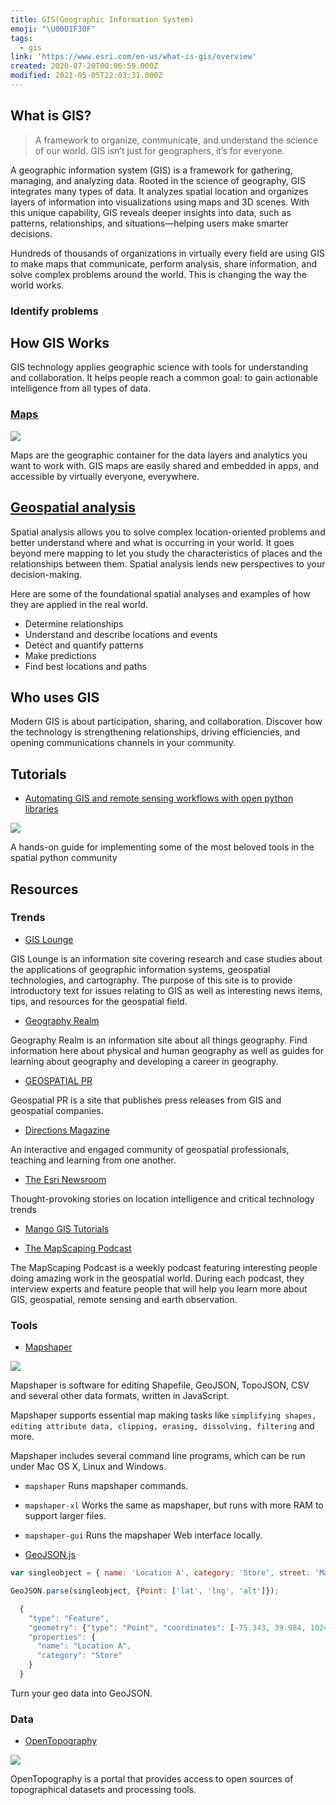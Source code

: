 ```yaml
---
title: GIS(Geographic Information System)
emoji: "\U0001F30F"
tags:
  - gis
link: 'https://www.esri.com/en-us/what-is-gis/overview'
created: 2020-07-20T00:06:59.000Z
modified: 2021-05-05T22:03:31.000Z
---
```


## What is GIS?

> A framework to organize, communicate, and understand the science of our world. GIS isn’t just for geographers, it’s for everyone.

A geographic information system (GIS) is a framework for gathering, managing, and analyzing data. Rooted in the science of geography, GIS integrates many types of data. It analyzes spatial location and organizes layers of information into visualizations using maps and 3D scenes. ​With this unique capability, GIS reveals deeper insights into data, such as patterns, relationships, and situations—helping users make smarter decisions.

Hundreds of thousands of organizations in virtually every field are using GIS to make maps that communicate, perform analysis, share information, and solve complex problems around the world. This is changing the way the world works.

### Identify problems

## How GIS Works

GIS technology applies geographic science with tools for understanding and collaboration. It helps people reach a common goal: to gain actionable intelligence from all types of data.

### [Maps](https://learn.arcgis.com/en/arcgis-book/chapter2/)

![](https://www.esri.com/content/dam/esrisites/en-us/arcgis/what-is-gis/images/overview-how-maps.png)

Maps are the geographic container for the data layers and analytics you want to work with. GIS maps are easily shared and embedded in apps, and accessible by virtually everyone, everywhere.

## [Geospatial analysis](https://learn.arcgis.com/en/arcgis-book/chapter5/)

Spatial analysis allows you to solve complex location-oriented problems and better understand where and what is occurring in your world. It goes beyond mere mapping to let you study the characteristics of places and the relationships between them. Spatial analysis lends new perspectives to your decision-making.

Here are some of the foundational spatial analyses and examples of how they are applied in the real world.

- Determine relationships
- Understand and describe locations and events
- Detect and quantify patterns
- Make predictions
- Find best locations and paths

## Who uses GIS

Modern GIS is about participation, sharing, and collaboration. Discover how the technology is strengthening relationships, driving efficiencies, and opening communications channels in your community.

## Tutorials

- [Automating GIS and remote sensing workflows with open python libraries](https://towardsdatascience.com/automating-gis-and-remote-sensing-workflows-with-open-python-libraries-e71dd6b049ee)

![](https://cdn-images-1.medium.com/fit/t/1600/480/1*8Lw11QZOFqw5kH-LAL8bYw.gif)

A hands-on guide for implementing some of the most beloved tools in the spatial python community

## Resources

### Trends

- [GIS Lounge](https://www.gislounge.com/)

GIS Lounge is an information site covering research and case studies about the applications of geographic information systems, geospatial technologies, and cartography. The purpose of this site is to provide introductory text for issues relating to GIS as well as interesting news items, tips, and resources for the geospatial field.

- [Geography Realm](https://www.geographyrealm.com/)

Geography Realm is an information site about all things geography. Find information here about physical and human geography as well as guides for learning about geography and developing a career in geography.

- [GEOSPATIAL PR](https://www.geospatialpr.com/)

Geospatial PR is a site that publishes press releases from GIS and geospatial companies.

- [Directions Magazine](https://www.directionsmag.com/)

An interactive and engaged community of geospatial professionals, teaching and learning from one another.

- [The Esri Newsroom](https://www.esri.com/about/newsroom/overview/)

Thought-provoking stories on location intelligence and critical technology trends

- [Mango GIS Tutorials](https://mangomap.com/what-is-gis)

- [The MapScaping Podcast](https://mapscaping.com/)

The MapScaping Podcast is a weekly podcast featuring interesting people doing amazing work in the geospatial world. During each podcast, they interview experts and feature people that will help you learn more about GIS, geospatial, remote sensing and earth observation.

### Tools

- [Mapshaper](https://github.com/mbloch/mapshaper)

![](https://handsondataviz.org/images/13-transform/mapshaper-edit-annotated.png)

Mapshaper is software for editing Shapefile, GeoJSON, TopoJSON, CSV and several other data formats, written in JavaScript.

Mapshaper supports essential map making tasks like `simplifying shapes, editing attribute data, clipping, erasing, dissolving, filtering` and more.

Mapshaper includes several command line programs, which can be run under Mac OS X, Linux and Windows.

- `mapshaper` Runs mapshaper commands.
- `mapshaper-xl` Works the same as mapshaper, but runs with more RAM to support larger files.
- `mapshaper-gui` Runs the mapshaper Web interface locally.

- [GeoJSON.js](https://github.com/caseycesari/GeoJSON.js)

```js
var singleobject = { name: 'Location A', category: 'Store', street: 'Market', lat: 39.984, lng: -75.343, alt: 1024.76 }

GeoJSON.parse(singleobject, {Point: ['lat', 'lng', 'alt']});

  {
    "type": "Feature",
    "geometry": {"type": "Point", "coordinates": [-75.343, 39.984, 1024.76]},
    "properties": {
      "name": "Location A",
      "category": "Store"
    }
  }
```

Turn your geo data into GeoJSON.

### Data

- [OpenTopography](https://portal.opentopography.org/datasets)

![](https://i0.wp.com/www.gislounge.com/wp-content/uploads/2020/08/opentopography-map.png?w=1000&ssl=1)

OpenTopography is a portal that provides access to open sources of topographical datasets and processing tools.
